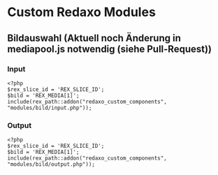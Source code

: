 # Custom Redaxo Modules

## Bildauswahl (Aktuell noch Änderung in mediapool.js notwendig (siehe Pull-Request))

### Input

    <?php
    $rex_slice_id = 'REX_SLICE_ID';
    $bild = 'REX_MEDIA[1]';
    include(rex_path::addon("redaxo_custom_components", "modules/bild/input.php"));

### Output

    <?php
    $rex_slice_id = 'REX_SLICE_ID';
    $bild = 'REX_MEDIA[1]';
    include(rex_path::addon("redaxo_custom_components", "modules/bild/output.php"));